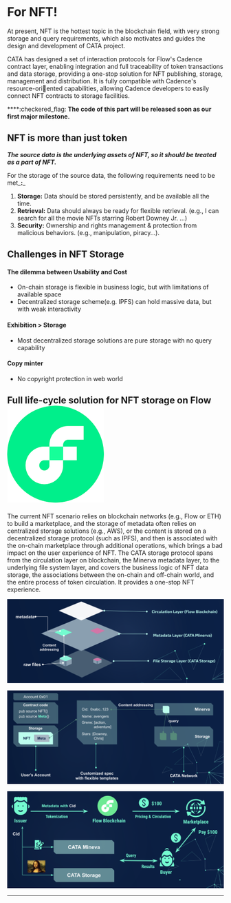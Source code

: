 # For NFT!

At present, NFT is the hottest topic in the blockchain field, with very strong storage and query requirements, which also motivates and guides the design and development of CATA project.&#x20;

CATA has designed a set of interaction protocols for Flow's Cadence contract layer, enabling integration and full traceability of token transactions and data storage, providing a one-stop solution for NFT publishing, storage, management and distribution. It is fully compatible with Cadence's resource-oriented capabilities, allowing Cadence developers to easily connect NFT contracts to storage facilities.&#x20;

****:checkered\_flag: **The code of this part will be released soon as our first major milestone.**

## **NFT is more than just token**

_**The source data is the underlying assets of NFT, so it should be treated as a part of NFT.**_&#x20;

For the storage of the source data, the following requirements need to be met_**:**_

1. **Storage:** Data should be stored persistently, and be available all the time.
2. **Retrieval:** Data should always be ready for flexible retrieval. (e.g., I can search for all the movie NFTs starring Robert Downey Jr. …)
3. **Security:** Ownership and rights management & protection from malicious behaviors. (e.g., manipulation, piracy…).

## Challenges in NFT Storage

#### **The dilemma between Usability and Cost**

* On-chain storage is flexible in business logic, but with limitations of available space
* Decentralized storage scheme(e.g. IPFS) can hold massive data, but with weak interactivity

#### **Exhibition > Storage**&#x20;

* Most decentralized storage solutions are pure storage with no query capability

#### **Copy minter**

* No copyright protection in web world

## Full life-cycle solution for NFT storage on Flow <img src="../.gitbook/assets/flow.png" alt="" data-size="line">

The current NFT scenario relies on blockchain networks (e.g., Flow or ETH) to build a marketplace, and the storage of metadata often relies on centralized storage solutions (e.g., AWS), or the content is stored on a decentralized storage protocol (such as IPFS), and then is associated with the on-chain marketplace through additional operations, which brings a bad impact on the user experience of NFT. The CATA storage protocol spans from the circulation layer on blockchain, the Minerva metadata layer, to the underlying file system layer, and covers the business logic of NFT data storage, the associations between the on-chain and off-chain world, and the entire process of token circulation. It provides a one-stop NFT experience.

![Figure 1: the architecture of the CATA's solution for NFT storage](<../.gitbook/assets/image (10).png>)

![Figure 2: Data structures](<../.gitbook/assets/image (2).png>)

![Figure 3: Work flow](<../.gitbook/assets/image (14).png>)

****
